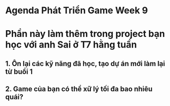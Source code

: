 # Agenda Phát Triển Game Week 9

# Phần này làm thêm trong project bạn học với anh Sai ở T7 hằng tuần

## 1. Ôn lại các kỹ năng đã học, tạo dự án mới làm lại từ buổi 1

## 2. Game của bạn có thể xữ lý tối đa bao nhiêu quái?
